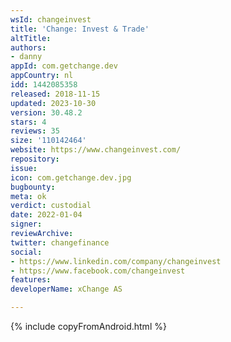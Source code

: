 ```yaml
---
wsId: changeinvest
title: 'Change: Invest & Trade'
altTitle: 
authors:
- danny
appId: com.getchange.dev
appCountry: nl
idd: 1442085358
released: 2018-11-15
updated: 2023-10-30
version: 30.48.2
stars: 4
reviews: 35
size: '110142464'
website: https://www.changeinvest.com/
repository: 
issue: 
icon: com.getchange.dev.jpg
bugbounty: 
meta: ok
verdict: custodial
date: 2022-01-04
signer: 
reviewArchive: 
twitter: changefinance
social:
- https://www.linkedin.com/company/changeinvest
- https://www.facebook.com/changeinvest
features: 
developerName: xChange AS

---
```


{% include copyFromAndroid.html %}
